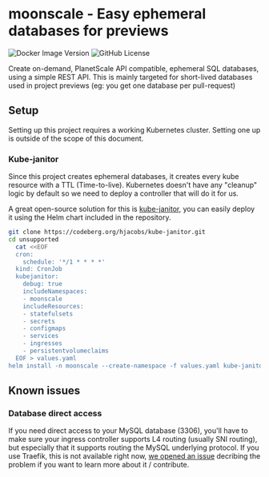 # moonscale - Easy ephemeral databases for previews
![Docker Image Version](https://img.shields.io/docker/v/nooverflow/moonscale)
![GitHub License](https://img.shields.io/github/license/nooverflow/moonscale)

Create on-demand, PlanetScale API compatible, ephemeral SQL databases, using a simple REST API. This is mainly targeted for short-lived databases used in project previews (eg: you get one database per pull-request)

## Setup 
Setting up this project requires a working Kubernetes cluster. Setting one up is outside of the scope of this document.

### Kube-janitor
Since this project creates ephemeral databases, it creates every kube resource with a TTL (Time-to-live). Kubernetes doesn't have any "cleanup" logic by default so we need to deploy a controller that will do it for us. 

A great open-source solution for this is [kube-janitor](https://codeberg.org/hjacobs/kube-janitor), you can easily deploy it using the Helm chart included in the repository.
```bash
git clone https://codeberg.org/hjacobs/kube-janitor.git
cd unsupported
  cat <<EOF
  cron:
    schedule: '*/1 * * * *'
  kind: CronJob
  kubejanitor:
    debug: true
    includeNamespaces:
    - moonscale
    includeResources:
    - statefulsets
    - secrets
    - configmaps
    - services
    - ingresses
    - persistentvolumeclaims
  EOF > values.yaml
helm install -n moonscale --create-namespace -f values.yaml kube-janitor ./helm 
```
## Known issues
### Database direct access

If you need direct access to your MySQL database (3306), you'll have to make sure your ingress controller supports L4 routing (usually SNI routing), but especially that it supports routing the MySQL underlying protocol. If you use Traefik, this is not available right now, [we opened an issue](https://github.com/traefik/traefik/issues/10505) decribing the problem if you want to learn more about it / contribute.
